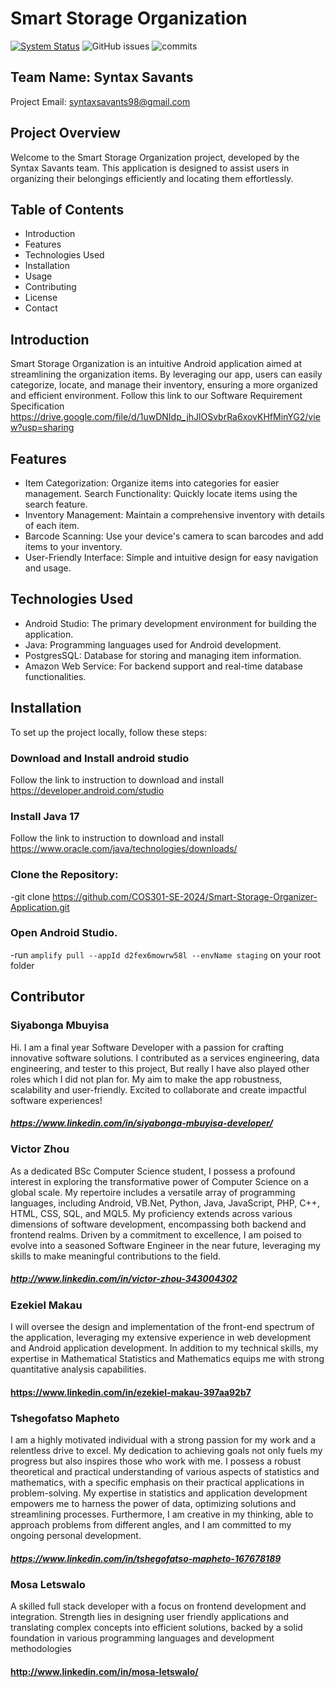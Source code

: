 # Smart Storage Organization
[![System Status](https://api.pingpong.one/widget/dot/sp_c00753e7c20f49ceb4e398783439fb67)](https://m1bavqqu90.pingpong.host/)
![GitHub issues](https://img.shields.io/github/issues/COS301-SE-2024/Smart-Storage-Organizer-Application)
![commits](https://badgen.net/github/commits/COS301-SE-2024/Smart-Storage-Organizer-Application/main)

## Team Name: Syntax Savants
Project Email: syntaxsavants98@gmail.com

## Project Overview
Welcome to the Smart Storage Organization project, developed by the Syntax Savants team. This application is designed to assist users in organizing their belongings efficiently and locating them effortlessly. 

## Table of Contents
- Introduction
- Features
- Technologies Used
- Installation
- Usage
- Contributing
- License
- Contact

## Introduction
Smart Storage Organization is an intuitive Android application aimed at streamlining the organization items. By leveraging our app, users can easily categorize, locate, and manage their inventory, ensuring a more organized and efficient environment.
Follow this link to our Software Requirement Specification https://drive.google.com/file/d/1uwDNIdp_jhJlOSvbrRa6xovKHfMinYG2/view?usp=sharing


## Features
- Item Categorization: Organize items into categories for easier management.
Search Functionality: Quickly locate items using the search feature.
- Inventory Management: Maintain a comprehensive inventory with details of each item.
- Barcode Scanning: Use your device's camera to scan barcodes and add items to your inventory.
- User-Friendly Interface: Simple and intuitive design for easy navigation and usage.

## Technologies Used
- Android Studio: The primary development environment for building the application.
- Java: Programming languages used for Android development.
- PostgresSQL: Database for storing and managing item information.
- Amazon Web Service: For backend support and real-time database functionalities.


## Installation
To set up the project locally, follow these steps:

### Download and Install android studio
Follow the link to instruction to download and install https://developer.android.com/studio

### Install Java 17
Follow the link to instruction to download and install https://www.oracle.com/java/technologies/downloads/

### Clone the Repository:

-git clone https://github.com/COS301-SE-2024/Smart-Storage-Organizer-Application.git

### Open Android Studio.

-run `amplify pull --appId d2fex6mowrw58l --envName staging` on your root folder


## Contributor

### Siyabonga Mbuyisa
Hi. I am a final year Software Developer with a passion for crafting innovative software solutions. I contributed as a services engineering, data engineering, and tester to this project, But really I have also played other roles which I did not plan for. My aim to make the app robustness, scalability and user-friendly. 
Excited to collaborate and create impactful software experiences!
##### https://www.linkedin.com/in/siyabonga-mbuyisa-developer/

### Victor Zhou
As a dedicated BSc Computer Science student, I possess a profound interest in exploring the transformative power of Computer Science on a global scale. My repertoire includes a versatile array of programming languages, including Android, VB.Net, Python, Java, JavaScript, PHP, C++, HTML, CSS, SQL, and MQL5. My proficiency extends across various dimensions of software development, encompassing both backend and frontend realms. Driven by a commitment to excellence, I am poised to evolve into a seasoned Software Engineer in the near future, leveraging my skills to make meaningful contributions to the field.
##### http://www.linkedin.com/in/victor-zhou-343004302

### Ezekiel Makau
I will oversee the design and implementation of the front-end spectrum of the application, leveraging my extensive experience in web development and Android application development. In addition to my technical skills, my expertise in Mathematical Statistics and Mathematics equips me with strong quantitative analysis capabilities.
#### https://www.linkedin.com/in/ezekiel-makau-397aa92b7


### Tshegofatso Mapheto
I am a highly motivated individual with a strong passion for my work and a relentless drive to excel. My dedication to achieving goals not only fuels my progress but also inspires those who work with me. I possess a robust theoretical and practical understanding of various aspects of statistics and mathematics, with a specific emphasis on their practical applications in problem-solving. My expertise in statistics and application development empowers me to harness the power of data, optimizing solutions and streamlining processes. Furthermore, I am creative in my thinking, able to approach problems from different angles, and I am committed to my ongoing personal development.
##### https://www.linkedin.com/in/tshegofatso-mapheto-167678189


### Mosa Letswalo
A skilled full stack developer with a focus on frontend
development and integration. Strength lies in designing user friendly applications and translating complex concepts into efficient solutions, backed by a solid foundation in various
programming languages and development methodologies
#### http://www.linkedin.com/in/mosa-letswalo/

